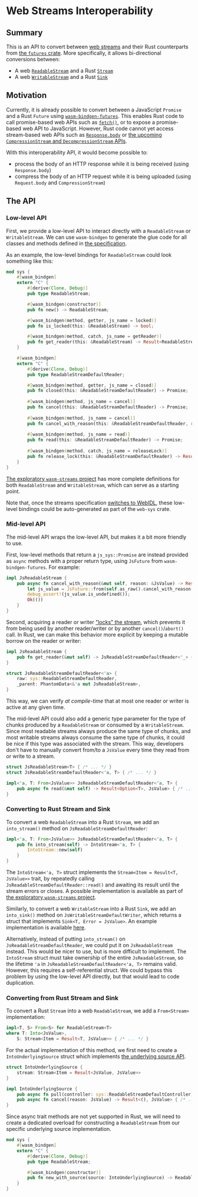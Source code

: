 # Web Streams Interoperability

## Summary

This is an API to convert between [web streams][spec-streams]
and their Rust counterparts from [the `futures` crate][docs-futures].
More specifically, it allows bi-directional conversions between:
* A web [`ReadableStream`][spec-readable-stream] and a Rust [`Stream`][docs-futures-stream]
* A web [`WritableStream`][spec-writable-stream] and a Rust [`Sink`][docs-futures-sink]

## Motivation

Currently, it is already possible to convert between a JavaScript `Promise` and a Rust `Future`
using [`wasm-bindgen-futures`][docs-wasm-bindgen-futures].
This enables Rust code to call promise-based web APIs such as [`fetch()`][mdn-fetch],
or to expose a promise-based web API to JavaScript.
However, Rust code cannot yet access stream-based web APIs such as [`Response.body`][mdn-body]
or [the upcoming `CompressionStream` and `DecompressionStream` APIs][compression-streams].

With this interoperability API, it would become possible to:
* process the body of an HTTP response while it is being received (using `Response.body`)
* compress the body of an HTTP request while it is being uploaded (using `Request.body` and `CompressionStream`)

## The API

### Low-level API

First, we provide a low-level API to interact directly with a `ReadableStream` or `WritableStream`.
We can use `wasm-bindgen` to generate the glue code for all classes and methods defined in [the specification][spec-streams].

As an example, the low-level bindings for `ReadableStream` could look something like this:
```rust
mod sys {
    #[wasm_bindgen]
    extern "C" {
        #[derive(Clone, Debug)]
        pub type ReadableStream;

        #[wasm_bindgen(constructor)]
        pub fn new() -> ReadableStream;

        #[wasm_bindgen(method, getter, js_name = locked)]
        pub fn is_locked(this: &ReadableStream) -> bool;

        #[wasm_bindgen(method, catch, js_name = getReader)]
        pub fn get_reader(this: &ReadableStream) -> Result<ReadableStreamDefaultReader, JsValue>;
    }

    #[wasm_bindgen]
    extern "C" {
        #[derive(Clone, Debug)]
        pub type ReadableStreamDefaultReader;

        #[wasm_bindgen(method, getter, js_name = closed)]
        pub fn closed(this: &ReadableStreamDefaultReader) -> Promise;
    
        #[wasm_bindgen(method, js_name = cancel)]
        pub fn cancel(this: &ReadableStreamDefaultReader) -> Promise;
    
        #[wasm_bindgen(method, js_name = cancel)]
        pub fn cancel_with_reason(this: &ReadableStreamDefaultReader, reason: &JsValue) -> Promise;
    
        #[wasm_bindgen(method, js_name = read)]
        pub fn read(this: &ReadableStreamDefaultReader) -> Promise;
    
        #[wasm_bindgen(method, catch, js_name = releaseLock)]
        pub fn release_lock(this: &ReadableStreamDefaultReader) -> Result<(), JsValue>;
    }
}
```
[The exploratory `wasm-streams` project](https://github.com/MattiasBuelens/wasm-streams/blob/fe0ded7e2e9442464aa999513ba688c31470de7c/src/readable/sys.rs)
has more complete definitions for both `ReadableStream` and `WritableStream`, which can serve as a starting point.

Note that, once the streams specification [switches to WebIDL][gh-streams-963], these low-level bindings could be
auto-generated as part of the `web-sys` crate.

### Mid-level API

The mid-level API wraps the low-level API, but makes it a bit more friendly to use.

First, low-level methods that return a `js_sys::Promise` are instead provided as `async` methods with a proper
return type, using `JsFuture` from `wasm-bindgen-futures`.
For example:
```rust
impl JsReadableStream {
    pub async fn cancel_with_reason(&mut self, reason: &JsValue) -> Result<(), JsValue> {
        let js_value = JsFuture::from(self.as_raw().cancel_with_reason(reason)).await?;
        debug_assert!(js_value.is_undefined());
        Ok(())
    }
}
```

Second, acquiring a reader or writer ["locks" the stream][spec-lock-stream], which prevents it from being used
by another reader/writer or by another `cancel()`/`abort()` call.
In Rust, we can make this behavior more explicit by keeping a mutable borrow on the reader or writer:
```rust
impl JsReadableStream {
    pub fn get_reader(&mut self) -> JsReadableStreamDefaultReader<'_> { /* ... */ }
}

struct JsReadableStreamDefaultReader<'a> {
    raw: sys::ReadableStreamDefaultReader,
    _parent: PhantomData<&'a mut JsReadableStream>,
}
```
This way, we can verify *at compile-time* that at most one reader or writer is active at any given time.

The mid-level API could also add a generic type parameter for the type of chunks produced by a `ReadableStream`
or consumed by a `WritableStream`. Since most readable streams always produce the same type of chunks, and
most writable streams always consume the same type of chunks, it could be nice if this type was associated with the stream.
This way, developers don't have to manually convert from/to a `JsValue` every time they read from or write to a stream.
```rust
struct JsReadableStream<T> { /* ... */ }
struct JsReadableStreamDefaultReader<'a, T> { /* ... */ }

impl<'a, T: From<JsValue>> JsReadableStreamDefaultReader<'a, T> {
    pub async fn read(&mut self) -> Result<Option<T>, JsValue> { /* ... */ }
}
```

### Converting to Rust Stream and Sink

To convert a web `ReadableStream` into a Rust `Stream`, we add an `into_stream()` method on `JsReadableStreamDefaultReader`:
```rust
impl<'a, T: From<JsValue>> JsReadableStreamDefaultReader<'a, T> {
    pub fn into_stream(self) -> IntoStream<'a, T> {
        IntoStream::new(self)
    }
}
```
The `IntoStream<'a, T>` struct implements the `Stream<Item = Result<T, JsValue>>` trait, by repeatedly calling
`JsReadableStreamDefaultReader::read()` and awaiting its result until the stream errors or closes.
A possible implementation is available as part of
[the exploratory `wasm-streams` project](https://github.com/MattiasBuelens/wasm-streams/blob/fe0ded7e2e9442464aa999513ba688c31470de7c/src/readable/into_stream.rs).

Similarly, to convert a web `WritableStream` into a Rust `Sink`, we add an `into_sink()` method on `JsWritableStreamDefaultWriter`,
which returns a struct that implements `Sink<T, Error = JsValue>`.
An example implementation is available [here](https://github.com/MattiasBuelens/wasm-streams/blob/fe0ded7e2e9442464aa999513ba688c31470de7c/src/writable/into_sink.rs).

Alternatively, instead of putting `into_stream()` on `JsReadableStreamDefaultReader`, we could put it on `JsReadableStream` instead.
This would be nicer to use, but is more difficult to implement.
The `IntoStream` struct must take ownership of the entire `JsReadableStream`, so the lifetime `'a` in
`JsReadableStreamDefaultReader<'a, T>` remains valid. However, this requires a self-referential struct.
We could bypass this problem by using the low-level API directly, but that would lead to code duplication.

### Converting from Rust Stream and Sink

To convert a Rust `Stream` into a web `ReadableStream`, we add a `From<Stream>` implementation:
```rust
impl<T, S> From<S> for ReadableStream<T> 
where T: Into<JsValue>,
    S: Stream<Item = Result<T, JsValue>> { /* ... */ }
```

For the actual implementation of this method, we first need to create a `IntoUnderlyingSource` struct which implements
[the underlying source API][spec-underlying-source].
```rust
struct IntoUnderlyingSource {
    stream: Stream<Item = Result<JsValue, JsValue>>
}

impl IntoUnderlyingSource {
    pub async fn pull(controller: sys::ReadableStreamDefaultController) -> Result<(), JsValue> { /* ... */ }
    pub async fn cancel(reason: JsValue) -> Result<(), JsValue> { /* ... */ }
}
```

Since async trait methods are not yet supported in Rust, we will need to create a dedicated overload for
constructing a `ReadableStream` from our specific underlying source implementation. 
```rust
mod sys {
    #[wasm_bindgen]
    extern "C" {
        #[derive(Clone, Debug)]
        pub type ReadableStream;

        #[wasm_bindgen(constructor)]
        pub fn new_with_source(source: IntoUnderlyingSource) -> ReadableStream;
    }
}
```

[spec-streams]: https://streams.spec.whatwg.org/
[spec-readable-stream]: https://streams.spec.whatwg.org/#rs-class
[spec-writable-stream]: https://streams.spec.whatwg.org/#ws-class
[spec-underlying-source]: https://streams.spec.whatwg.org/#underlying-source-api
[spec-lock-stream]: https://streams.spec.whatwg.org/#lock
[docs-futures]: https://docs.rs/futures/0.3.1/futures/index.html
[docs-futures-stream]: https://docs.rs/futures/0.3.1/futures/stream/trait.Stream.html 
[docs-futures-sink]: https://docs.rs/futures/0.3.1/futures/sink/trait.Sink.html 
[docs-wasm-bindgen-futures]: https://rustwasm.github.io/wasm-bindgen/api/wasm_bindgen_futures/
[mdn-fetch]: https://developer.mozilla.org/en-US/docs/Web/API/WindowOrWorkerGlobalScope/fetch
[mdn-body]: https://developer.mozilla.org/en-US/docs/Web/API/Body/body
[compression-streams]: https://wicg.github.io/compression/
[gh-streams-963]: https://github.com/whatwg/streams/issues/963
